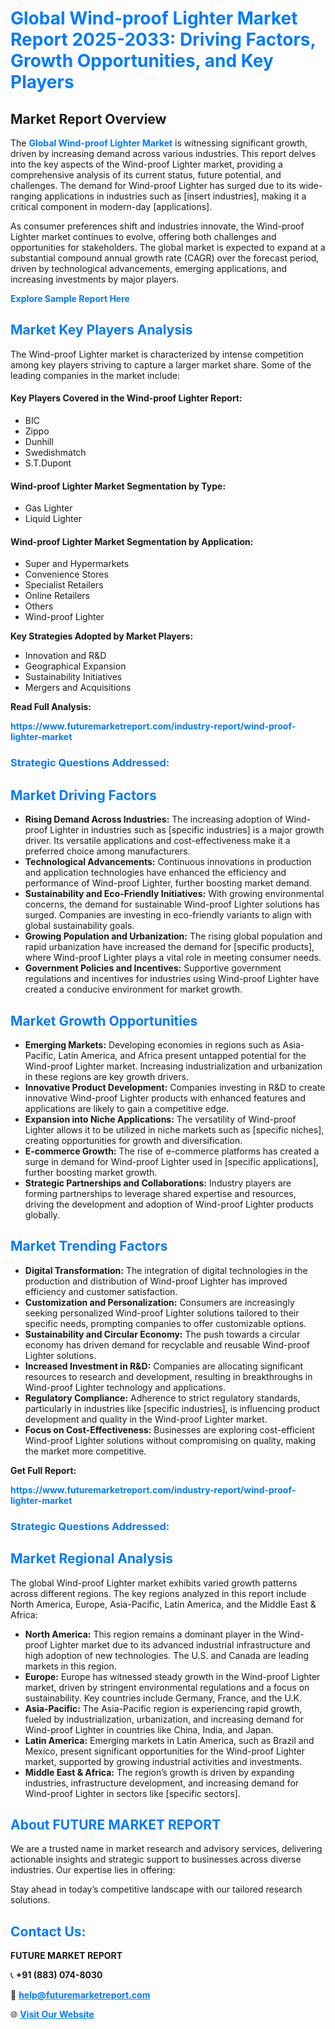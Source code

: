 <h1 style="color: #007BFF;">Global Wind-proof Lighter Market Report 2025-2033: Driving Factors, Growth Opportunities, and Key Players</h1>

<section id="overview">
<h2>Market Report Overview</h2>
<p>The <a href="https://www.futuremarketreport.com/industry-report/wind-proof-lighter-market" style="color: #007BFF; text-decoration: none;"><strong>Global Wind-proof Lighter Market</strong></a> is witnessing significant growth, driven by increasing demand across various industries. This report delves into the key aspects of the Wind-proof Lighter market, providing a comprehensive analysis of its current status, future potential, and challenges. The demand for Wind-proof Lighter has surged due to its wide-ranging applications in industries such as [insert industries], making it a critical component in modern-day [applications].</p>
<p>As consumer preferences shift and industries innovate, the Wind-proof Lighter market continues to evolve, offering both challenges and opportunities for stakeholders. The global market is expected to expand at a substantial compound annual growth rate (CAGR) over the forecast period, driven by technological advancements, emerging applications, and increasing investments by major players.</p>
</section>

<section id="overview">
<p><a href="https://www.futuremarketreport.com/request-sample/reportId=113262" style="color: #007BFF; text-decoration: none;"><strong>Explore Sample Report Here</strong></a></p>
</section>

<section id="key-players">
<h2 style="color: #007BFF;">Market Key Players Analysis</h2>
<p>The Wind-proof Lighter market is characterized by intense competition among key players striving to capture a larger market share. Some of the leading companies in the market include:</p>
<h4>Key Players Covered in the Wind-proof Lighter Report:</h4>
<ul><li>BIC</li><li>Zippo</li><li>Dunhill</li><li>Swedishmatch</li><li>S.T.Dupont</li></ul>
<h4>Wind-proof Lighter Market Segmentation by Type:</h4>
<ul><li>Gas Lighter</li><li>Liquid Lighter</li></ul>

<h4>Wind-proof Lighter Market Segmentation by Application:</h4>
<ul><li>Super and Hypermarkets</li><li>Convenience Stores</li><li>Specialist Retailers</li><li>Online Retailers</li><li>Others</li><li>Wind-proof Lighter</li></ul>
<p><strong>Key Strategies Adopted by Market Players:</strong></p>
<ul>
<li>Innovation and R&D</li>
<li>Geographical Expansion</li>
<li>Sustainability Initiatives</li>
<li>Mergers and Acquisitions</li>
</ul>
</section>

<section>
<p><strong>Read Full Analysis: </strong></p><a href="https://www.futuremarketreport.com/industry-report/wind-proof-lighter-market" style="color: #007BFF; text-decoration: none;"><strong>https://www.futuremarketreport.com/industry-report/wind-proof-lighter-market</strong></a>
<h3 style="color: #007BFF;">Strategic Questions Addressed:</h3>
</section>

<section id="driving-factors">
<h2 style="color: #007BFF;">Market Driving Factors</h2>
<ul>
<li><strong>Rising Demand Across Industries:</strong> The increasing adoption of Wind-proof Lighter in industries such as [specific industries] is a major growth driver. Its versatile applications and cost-effectiveness make it a preferred choice among manufacturers.</li>
<li><strong>Technological Advancements:</strong> Continuous innovations in production and application technologies have enhanced the efficiency and performance of Wind-proof Lighter, further boosting market demand.</li>
<li><strong>Sustainability and Eco-Friendly Initiatives:</strong> With growing environmental concerns, the demand for sustainable Wind-proof Lighter solutions has surged. Companies are investing in eco-friendly variants to align with global sustainability goals.</li>
<li><strong>Growing Population and Urbanization:</strong> The rising global population and rapid urbanization have increased the demand for [specific products], where Wind-proof Lighter plays a vital role in meeting consumer needs.</li>
<li><strong>Government Policies and Incentives:</strong> Supportive government regulations and incentives for industries using Wind-proof Lighter have created a conducive environment for market growth.</li>
</ul>
</section>

<section id="growth-opportunities">
<h2 style="color: #007BFF;">Market Growth Opportunities</h2>
<ul>
<li><strong>Emerging Markets:</strong> Developing economies in regions such as Asia-Pacific, Latin America, and Africa present untapped potential for the Wind-proof Lighter market. Increasing industrialization and urbanization in these regions are key growth drivers.</li>
<li><strong>Innovative Product Development:</strong> Companies investing in R&D to create innovative Wind-proof Lighter products with enhanced features and applications are likely to gain a competitive edge.</li>
<li><strong>Expansion into Niche Applications:</strong> The versatility of Wind-proof Lighter allows it to be utilized in niche markets such as [specific niches], creating opportunities for growth and diversification.</li>
<li><strong>E-commerce Growth:</strong> The rise of e-commerce platforms has created a surge in demand for Wind-proof Lighter used in [specific applications], further boosting market growth.</li>
<li><strong>Strategic Partnerships and Collaborations:</strong> Industry players are forming partnerships to leverage shared expertise and resources, driving the development and adoption of Wind-proof Lighter products globally.</li>
</ul>
</section>

<section id="trending-factors">
<h2 style="color: #007BFF;">Market Trending Factors</h2>
<ul>
<li><strong>Digital Transformation:</strong> The integration of digital technologies in the production and distribution of Wind-proof Lighter has improved efficiency and customer satisfaction.</li>
<li><strong>Customization and Personalization:</strong> Consumers are increasingly seeking personalized Wind-proof Lighter solutions tailored to their specific needs, prompting companies to offer customizable options.</li>
<li><strong>Sustainability and Circular Economy:</strong> The push towards a circular economy has driven demand for recyclable and reusable Wind-proof Lighter solutions.</li>
<li><strong>Increased Investment in R&D:</strong> Companies are allocating significant resources to research and development, resulting in breakthroughs in Wind-proof Lighter technology and applications.</li>
<li><strong>Regulatory Compliance:</strong> Adherence to strict regulatory standards, particularly in industries like [specific industries], is influencing product development and quality in the Wind-proof Lighter market.</li>
<li><strong>Focus on Cost-Effectiveness:</strong> Businesses are exploring cost-efficient Wind-proof Lighter solutions without compromising on quality, making the market more competitive.</li>
</ul>
</section>

<section>
<p><strong>Get Full Report: </strong></p><a href="https://www.futuremarketreport.com/industry-report/wind-proof-lighter-market" style="color: #007BFF; text-decoration: none;"><strong>https://www.futuremarketreport.com/industry-report/wind-proof-lighter-market</strong></a>
<h3 style="color: #007BFF;">Strategic Questions Addressed:</h3>
</section>


<section id="regional-analysis">
<h2 style="color: #007BFF;">Market Regional Analysis</h2>
<p>The global Wind-proof Lighter market exhibits varied growth patterns across different regions. The key regions analyzed in this report include North America, Europe, Asia-Pacific, Latin America, and the Middle East & Africa:</p>
<ul>
<li><strong>North America:</strong> This region remains a dominant player in the Wind-proof Lighter market due to its advanced industrial infrastructure and high adoption of new technologies. The U.S. and Canada are leading markets in this region.</li>
<li><strong>Europe:</strong> Europe has witnessed steady growth in the Wind-proof Lighter market, driven by stringent environmental regulations and a focus on sustainability. Key countries include Germany, France, and the U.K.</li>
<li><strong>Asia-Pacific:</strong> The Asia-Pacific region is experiencing rapid growth, fueled by industrialization, urbanization, and increasing demand for Wind-proof Lighter in countries like China, India, and Japan.</li>
<li><strong>Latin America:</strong> Emerging markets in Latin America, such as Brazil and Mexico, present significant opportunities for the Wind-proof Lighter market, supported by growing industrial activities and investments.</li>
<li><strong>Middle East & Africa:</strong> The region’s growth is driven by expanding industries, infrastructure development, and increasing demand for Wind-proof Lighter in sectors like [specific sectors].</li>
</ul>
</section>

<footer>
<h2 style="color: #007BFF;">About FUTURE MARKET REPORT</h2>
<p>We are a trusted name in market research and advisory services, delivering actionable insights and strategic support to businesses across diverse industries. Our expertise lies in offering:</p>

<p>Stay ahead in today’s competitive landscape with our tailored research solutions.</p>

<h2 style="color: #007BFF;">Contact Us:</h2>
<p><strong>FUTURE MARKET REPORT</strong></p>
<p>📞 <strong>+91 (883) 074-8030</strong></p>
<p>📧 <strong><a href="mailto:help@futuremarketreport.com" style="color: #007BFF;">help@futuremarketreport.com</a></strong></p>
<p>🌐 <strong><a href="https://www.futuremarketreport.com/" style="color: #007BFF;">Visit Our Website</a></strong></p>
</footer>